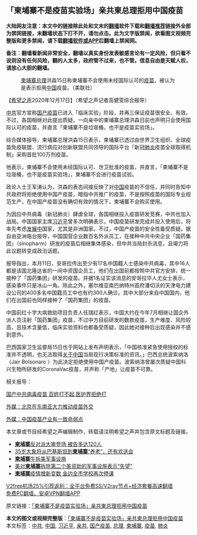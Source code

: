  <h2>「柬埔寨不是疫苗实验场」亲共柬总理拒用中国疫苗</h2> <p class="notice"><b>大陆网友注意：本文中的链接除此处和文末的<a href="https://github.com/bannedbook/fanqiang" >翻墙</a>软件下载和<a href="https://github.com/killgcd/justmysocks/blob/master/README.md">翻墙推荐</a>链接外全部为禁网链接，未翻墙状态下打不开，请勿点击。此为文字版禁闻，欲看图文视频完整版和更多禁闻，请下载<a href="https://github.com/bannedbook/fanqiang">翻墙软件或APP</a>后翻墙上禁闻网。</p><p>备注：翻墙看新闻非常安全，翻墙以真实身份发表敏感言论有一定风险，但只看不说则没有任何风险，翻的人太多，政府管不过来，也不管。信息自由是天赋人权，请放心大胆的翻墙。</b></p>  <div class="entry"> <figure><figcaption><a href="https://www.bannedbook.org/bnews/tag/%e6%9f%ac%e5%9f%94%e5%af%a8/" class="st_tag internal_tag" rel="tag" title="标签 柬埔寨 下的日志">柬埔寨</a><a href="https://www.bannedbook.org/bnews/tag/%e6%80%bb%e7%90%86/" class="st_tag internal_tag" rel="tag" title="标签 总理 下的日志">总理</a>洪森15日称柬埔寨不会使用未经国际认可的<a href="https://www.bannedbook.org/bnews/tag/%e7%96%ab%e8%8b%97/" class="st_tag internal_tag" rel="tag" title="标签 疫苗 下的日志">疫苗</a>，被认为是表示拒用<a href="https://www.bannedbook.org/bnews/tag/%E4%B8%AD%E5%9B%BD/" class="st_tag internal_tag" rel="tag" title="标签 中国 下的日志">中国</a>疫苗。（美联社）</figcaption></figure> <p>【<span class='wp_keywordlink_affiliate'><a href="https://www.soundofhope.org" title="希望之声" target="_blank">希望之声</a></span>2020年12月17日】（希望之声记者高健雯综合报导）</p> <p><a href="https://www.bannedbook.org/bnews/tag/%e4%b8%ad%e5%85%b1/" class="st_tag internal_tag" rel="tag" title="标签 中共 下的日志">中共</a>官方宣称<a href="https://www.bannedbook.org/bnews/tag/%E5%9B%BD%E4%BA%A7%E7%96%AB%E8%8B%97/" class="st_tag internal_tag" rel="tag" title="标签 国产疫苗 下的日志">国产疫苗</a>已进入「临床实验」阶段，并再三保证疫苗很安全、有效。不过，各国相继对此提出质疑，一向亲中的柬埔寨总理洪森日前也声明只会使用国际认可的疫苗，并直言「柬埔寨不是垃圾桶，也不是疫苗实验场」。</p> <p>综合媒体报导，柬埔寨总理洪森15日表示，柬埔寨已透过由世界卫生组织、全球疫苗免疫联盟、流行病应对创新联盟共同领导的国际平台「新冠<a href="https://www.bannedbook.org/bnews/tag/%e8%82%ba%e7%82%8e/" class="st_tag internal_tag" rel="tag" title="标签 肺炎 下的日志">肺炎</a>疫苗全球取得机制」采购首批100万剂疫苗。</p>  <p>他表示，柬埔寨不会使用未经国际认可、世卫批准的疫苗，并直言，「柬埔寨不是垃圾桶，也不是疫苗实验场」，柬埔寨不会进行疫苗试验。</p> <p>政论人士王军涛认为，洪森的表态间接反映了对<span class='wp_keywordlink_affiliate'><a href="https://www.bannedbook.org/" title="中国" target="_blank">中国</a></span>疫苗的不信任，并同时告知中共政府将拒绝使用中国产疫苗，暗指中共推广的疫苗，不是按照疫苗的国际专业规范生产，在中国产疫苗没有确切有效的情况下，柬埔寨不会购买使用。</p> <p>为因应中共病毒（新冠肺炎）肆虐全球，各国相继投入疫苗研发竞赛，中共也加入战局。中国国家主席<a href="https://www.bannedbook.org/bnews/tag/%e4%b9%a0%e8%bf%91%e5%b9%b3/" class="st_tag internal_tag" rel="tag" title="标签 习近平 下的日志">习近平</a>曾多次明确表示，中国疫苗研发完成并投入使用后，将率先考虑<span class='wp_keywordlink'><a href="https://www.bannedbook.org/forum11/topic335.html" title="禁片：发展中出现的问题，只能靠发展解决？" target="_blank">发展中</a></span>国家，尤其是非洲国家。不过，中国产疫苗的安全性备受质疑。据自由亚洲电台报导，中国国营企业数百名外派员工，在接种中共中央企业「国药集团」（sinopharm）研发的疫苗后相继集体感染，但中共当局封杀消息，且竭力将此议题转变成政治话题。</p>  <p>报导指出，本月11日，安哥拉传出至少有17名中国籍人士感染中共病毒，其中16人都是该国北隆达省的一间中资国企员工，他们在出国前都按照中共官方安排，统一接种了「国药集团」研发的疫苗。并据1名证实该消息的安哥拉华人尤女士表示，感染事件只是冰山一角。除此之外，塞尔维亚南巴纳特州首府潘切沃的天津电力建设公司的400多名中国籍员工中也有约300人确诊。其中大部分来自中国国内，他们在出国前也同样接种了「国药集团」的疫苗。</p> <p>中国前红十字大病救助项目负责人任瑞红表示，中国大约在今年7月相继让国企外派人员注射「国药集团」疫苗，不过中方目前研发的数款疫苗，生产难度、风险较高，且技术含量低，临床实验资料也都备受质疑，因此她对接种后出现感染并不感到意外。</p> <p>巴西国家卫生监督局15日也于网站上发布声明表示，「中国核准紧急使用授权的标准并不透明，也无法取得<span class='wp_keywordlink'><a href="https://www.bannedbook.org/forum2/topic19.html" title="关于中国的一百个常识" target="_blank">关于中国</a></span>当局现行决策标准的资讯。」巴西总统波索纳洛（Jair Bolsonaro ）为此决定拒绝使用中国产疫苗。波索纳洛曾屡次质疑中国科兴生物所研发的CoronaVac疫苗，并声称「产地」让疫苗不可靠。</p>  <p>相关报导：</p> <p><a href="https://www.soundofhope.org/post/453964">国产中共病毒疫苗 百姓打不起 医护界拒绝打</a></p> <p><a href="https://www.soundofhope.org/post/453274">外媒：北京在东南亚大力推动疫苗外交</a></p>  <p><a href="https://www.soundofhope.org/post/451756">外媒：中国疫苗产业有一致命弱点</a></p> <p>本文章或节目经希望之声编辑制作，转载请注明希望之声并包含原文标题及链接。</p> <ul class='op-related-articles' title='相关阅读'> <li><a href='https://www.bannedbook.org/bnews/baitai/20201127/1438005.html' target='_blank'><b>柬埔寨</b>反对派大审登场 被告多达120人</a></li> <li><a href='https://www.bannedbook.org/bnews/baitai/20201127/1437996.html' target='_blank'>35岁大象将从巴基斯坦到<b>柬埔寨</b>“养老”，还有欢送会</a></li> <li><a href='https://www.bannedbook.org/bnews/worldnews/usa/20201111/1429405.html' target='_blank'><b>柬埔寨</b>牛拆美军事设施</a></li> <li><a href='https://www.bannedbook.org/bnews/headline/20201111/1429153.html' target='_blank'>美对<b>柬埔寨</b>拆除第二个美资助的军事设施表示“失望”</a></li> <li><a href='https://www.bannedbook.org/bnews/baitai/20201109/1428285.html' target='_blank'><b>柬埔寨</b>疫情增新变数 金边全市学校再次停课</a></li> </ul> <p class="texttj"> <a href="https://github.com/bannedbook/fanqiang/wiki/V2ray%E6%9C%BA%E5%9C%BA" target="_blank">V2free机场25%引荐返利：全平台免费SS/V2ray节点+经济套餐高速翻墙</a><br/> <a href="https://github.com/bannedbook/fanqiang/wiki/%E7%A6%81%E9%97%BB%E7%BD%91%E5%AE%89%E5%8D%93%E7%BF%BB%E5%A2%99%E6%96%B0%E9%97%BBAPP" target="_blank">免费PC翻墙、安卓VPN翻墙APP</a></p><p>原文链接：<a class="src_link"  href="https://www.soundofhope.org/post/454522" target="_blank">「柬埔寨不是疫苗实验场」亲共柬总理拒用中国疫苗</a></p><a name='sharetosocial'></a>       <div><b>本文的图文或视频完整版</b>：<a href='https://www.bannedbook.org/bnews/comments/20201217/1449721.html'>「柬埔寨不是疫苗实验场」亲共柬总理拒用中国疫苗</a></div>  </div><!--END ENTRY--> <div class="postfooter"> <div>本文标签：<a href="https://www.bannedbook.org/bnews/tag/%e4%b8%ad%e5%85%b1/" rel="tag">中共</a>, <a href="https://www.bannedbook.org/bnews/tag/%E4%B8%AD%E5%9B%BD/" rel="tag">中国</a>, <a href="https://www.bannedbook.org/bnews/tag/%e4%b9%a0%e8%bf%91%e5%b9%b3/" rel="tag">习近平</a>, <a href="https://www.bannedbook.org/bnews/tag/%E4%BA%B2%E5%85%B1/" rel="tag">亲共</a>, <a href="https://www.bannedbook.org/bnews/tag/%E5%9B%BD%E4%BA%A7%E7%96%AB%E8%8B%97/" rel="tag">国产疫苗</a>, <a href="https://www.bannedbook.org/bnews/tag/%e6%80%bb%e7%90%86/" rel="tag">总理</a>, <a href="https://www.bannedbook.org/bnews/tag/%e6%9f%ac%e5%9f%94%e5%af%a8/" rel="tag">柬埔寨</a>, <a href="https://www.bannedbook.org/bnews/tag/%e7%96%ab%e8%8b%97/" rel="tag">疫苗</a>, <a href="https://www.bannedbook.org/bnews/tag/%e8%82%ba%e7%82%8e/" rel="tag">肺炎</a></div>  </div><!--END POSTFOOTER--> 
